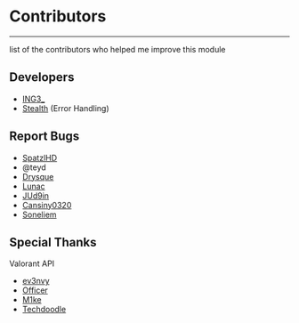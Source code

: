 # Contributors

---

list of the contributors who helped me improve this module

## Developers

-   [ING3\_](https://github.com/KTNG-3)
-   [Stealth](https://github.com/mateie) (Error Handling)

## Report Bugs

-   [SpatzlHD](https://github.com/SpatzlHD)
-   @teyd
-   [Drysque](https://github.com/Drysque)
-   [Lunac](https://github.com/Lunac-dev)
-   [JUd9in](https://github.com/JUd9in)
-   [Cansiny0320](https://github.com/Cansiny0320)
-   [Soneliem](https://github.com/Soneliem)

## Special Thanks

Valorant API

-   [ev3nvy](https://github.com/ev3nvy)
-   [Officer](https://github.com/NotOfficer)
-   [M1ke](https://github.com/HeyM1ke)
-   [Techdoodle](https://github.com/techchrism)
